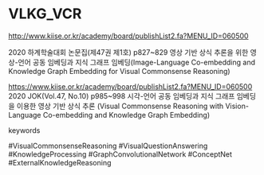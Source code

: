 # VLKG_VCR
http://www.kiise.or.kr/academy/board/publishList2.fa?MENU_ID=060500

2020 하계학술대회 논문집(제47권 제1호) p827~829
영상 기반 상식 추론을 위한 영상-언어 공동 임베딩과 지식 그래프 임베딩(Image-Language Co-embedding and Knowledge Graph Embedding for Visual Commonsense Reasoning)

https://www.kiise.or.kr/academy/board/publishList2.fa?MENU_ID=060500
2020 JOK(Vol.47, No.10) p985~998
시각-언어 공동 임베딩과 지식 그래프 임베딩을 이용한 영상 기반 상식 추론 (Visual Commonsense Reasoning with Vision-Language Co-embedding and Knowledge Graph Embedding)


keywords

#VisualCommonsenseReasoning #VisualQuestionAnswering #KnowledgeProcessing #GraphConvolutionalNetwork #ConceptNet #ExternalKnowledgeReasoning
